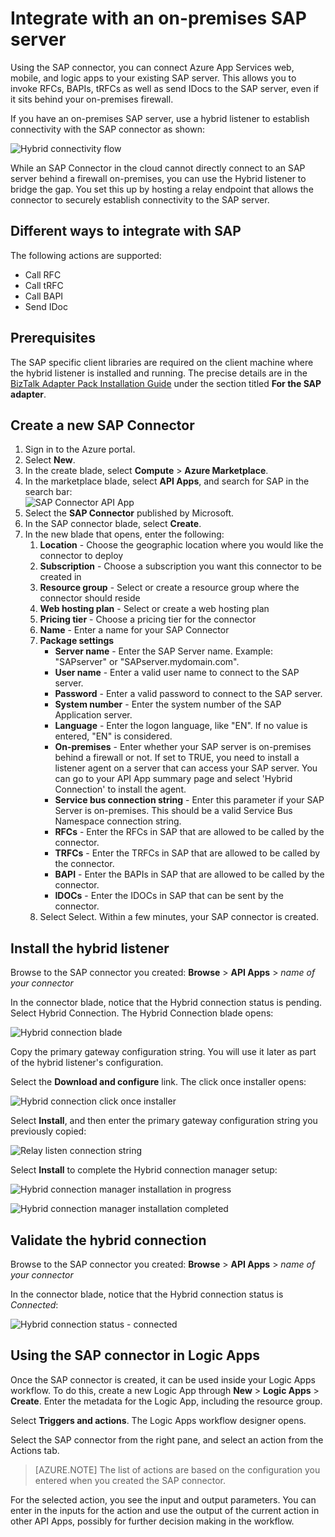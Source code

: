 <properties
	pageTitle="Integrate with an on-premises SAP server in Azure App Service | Microsoft Azure"
	description="Learn how to integrate with an on-premises SAP server"
	authors="rajeshramabathiran"
	manager="dwrede"
	editor=""
	services="app-service\logic"
	documentationCenter=""/>

<tags
	ms.service="app-service-logic"
	ms.workload="integration"
	ms.tgt_pltfrm="na"
	ms.devlang="na"
	ms.topic="article"
	ms.date="12/17/2015"
	ms.author="sameerch"/>


# Integrate with an on-premises SAP server
Using the SAP connector, you can connect Azure App Services web, mobile, and logic apps to your existing SAP server. This allows you to invoke RFCs, BAPIs, tRFCs as well as send IDocs to the SAP server, even if it sits behind your on-premises firewall.

If you have an on-premises SAP server, use a hybrid listener to establish connectivity with the SAP connector as shown:

![Hybrid connectivity flow][1]

While an SAP Connector in the cloud cannot directly connect to an SAP server behind a firewall on-premises, you can use the Hybrid listener to bridge the gap. You set this up by hosting a relay endpoint that allows the connector to securely establish connectivity to the SAP server.


## Different ways to integrate with SAP
The following actions are supported:

- Call RFC
- Call tRFC
- Call BAPI
- Send IDoc

## Prerequisites
The SAP specific client libraries are required on the client machine where the hybrid listener is installed and running. The precise details are in the [BizTalk Adapter Pack Installation Guide][9] under the section titled **For the SAP adapter**.


## Create a new SAP Connector
1. Sign in to the Azure portal.
2. Select **New**.
3. In the create blade, select **Compute** > **Azure Marketplace**.
4. In the marketplace blade, select **API Apps**, and search for SAP in the search bar:  
	![SAP Connector API App][2]
5. Select the **SAP Connector** published by Microsoft.
6. In the SAP connector blade, select **Create**.
7. In the new blade that opens, enter the following:  
	1. **Location** - Choose the geographic location where you would like the connector to deploy
	2. **Subscription** - Choose a subscription you want this connector to be created in
	3. **Resource group** - Select or create a resource group where the connector should reside
	4. **Web hosting plan** - Select or create a web hosting plan
	5. **Pricing tier** - Choose a pricing tier for the connector
	6. **Name** - Enter a name for your SAP Connector
	7. **Package settings**
		- **Server name** - Enter the SAP Server name. Example: "SAPserver" or "SAPserver.mydomain.com".
		- **User name** - Enter a valid user name to connect to the SAP server.
		- **Password** - Enter a valid password to connect to the SAP server.
		- **System number** - Enter the system number of the SAP Application server.
		- **Language** - Enter the logon language, like "EN". If no value is entered, "EN" is considered.
		- **On-premises** - Enter whether your SAP server is on-premises behind a firewall or not. If set to TRUE, you need to install a listener agent on a server that can access your SAP server. You can go to your API App summary page and select 'Hybrid Connection' to install the agent.
		- **Service bus connection string** - Enter this parameter if your SAP Server is on-premises. This should be a valid Service Bus Namespace connection string.
		- **RFCs** - Enter the RFCs in SAP that are allowed to be called by the connector.
		- **TRFCs** - Enter the TRFCs in SAP that are allowed to be called by the connector.
		- **BAPI** - Enter the BAPIs in SAP that are allowed to be called by the connector.
		- **IDOCs** - Enter the IDOCs in SAP that can be sent by the connector.
	8. Select Select. Within a few minutes, your SAP connector is created.


## Install the hybrid listener
Browse to the SAP connector you created: **Browse** > **API Apps** > *name of your connector*

In the connector blade, notice that the Hybrid connection status is pending. Select Hybrid Connection. The Hybrid Connection blade opens:  

![Hybrid connection blade][3]

Copy the primary gateway configuration string. You will use it later as part of the hybrid listener's configuration.

Select the **Download and configure** link. The click once installer opens:

![Hybrid connection click once installer][4]

Select **Install**, and then enter the primary gateway configuration string you previously copied:

![Relay listen connection string][5]

Select **Install** to complete the Hybrid connection manager setup:

![Hybrid connection manager installation in progress][6]

![Hybrid connection manager installation completed][7]

## Validate the hybrid connection
Browse to the SAP connector you created: **Browse** > **API Apps** > *name of your connector*

In the connector blade, notice that the Hybrid connection status is *Connected*:

![Hybrid connection status - connected][8]


## Using the SAP connector in Logic Apps
Once the SAP connector is created, it can be used inside your Logic Apps workflow. To do this, create a new Logic App through **New** > **Logic Apps** > **Create**. Enter the metadata for the Logic App, including the resource group.

Select **Triggers and actions**. The Logic Apps workflow designer opens.

Select the SAP connector from the right pane, and select an action from the Actions tab.

> [AZURE.NOTE] The list of actions are based on the configuration you entered when you created the SAP connector.

For the selected action, you see the input and output parameters. You can enter in the inputs for the action and use the output of the current action in other API Apps, possibly for further decision making in the workflow.

<!--Image references-->
[1]: ./media/app-service-logic-integrate-with-an-on-premise-SAP-server/HybridConnectivityFlow.PNG
[2]: ./media/app-service-logic-integrate-with-an-on-premise-SAP-server/SAPConnector.APIApp.PNG
[3]: ./media/app-service-logic-integrate-with-an-on-premise-SAP-server/HybridConnection.PNG
[4]: ./media/app-service-logic-integrate-with-an-on-premise-SAP-server/HybridConnection.ClickOnceInstaller.PNG
[5]: ./media/app-service-logic-integrate-with-an-on-premise-SAP-server/HybridConnection.ClickOnceInstaller.RelayInformation.PNG
[6]: ./media/app-service-logic-integrate-with-an-on-premise-SAP-server/HybridConnectionManager.Install.InProgress.PNG
[7]: ./media/app-service-logic-integrate-with-an-on-premise-SAP-server/HybridConnectionManager.Install.Completed.PNG
[8]: ./media/app-service-logic-integrate-with-an-on-premise-SAP-server/SAPConnector.HybridConnection.Connected.PNG
[9]: http://www.microsoft.com/download/details.aspx?id=35552
